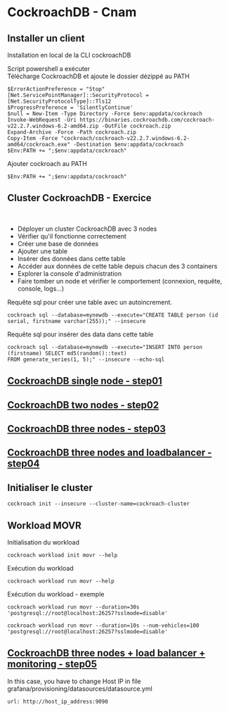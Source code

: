 # CockroachDB - Cnam

## Installer un client

Installation en local de la CLI cockroachDB

Script powershell a exécuter<br>
Télécharge CockroachDB et ajoute le dossier dézippé au PATH<br>
```shell
$ErrorActionPreference = "Stop"
[Net.ServicePointManager]::SecurityProtocol = [Net.SecurityProtocolType]::Tls12
$ProgressPreference = 'SilentlyContinue'
$null = New-Item -Type Directory -Force $env:appdata/cockroach
Invoke-WebRequest -Uri https://binaries.cockroachdb.com/cockroach-v22.2.7.windows-6.2-amd64.zip -OutFile cockroach.zip
Expand-Archive -Force -Path cockroach.zip
Copy-Item -Force "cockroach/cockroach-v22.2.7.windows-6.2-amd64/cockroach.exe" -Destination $env:appdata/cockroach
$Env:PATH += ";$env:appdata/cockroach"
```

Ajouter cockroach au PATH
```
$Env:PATH += ";$env:appdata/cockroach"
```



## Cluster CockroachDB - Exercice
<br>

- Déployer un cluster CockroachDB avec 3 nodes<br>
- Vérifier qu'il fonctionne correctement<br>
- Créer une base de données<br>
- Ajouter une table<br>
- Insérer des données dans cette table<br>
- Accéder aux données de cette table depuis chacun des 3 containers<br>
- Explorer la console d'administration<br>
- Faire tomber un node et vérifier le comportement (connexion, requête, console, logs...)<br>

Requête sql pour créer une table avec un autoincrement.
```shell
cockroach sql --database=mynewdb --execute="CREATE TABLE person (id serial, firstname varchar(255));" --insecure
```

Requête sql pour insérer des data dans cette table
```shell
cockroach sql --database=mynewdb --execute="INSERT INTO person (firstname) SELECT md5(random()::text) 
FROM generate_series(1, 5);" --insecure --echo-sql
```

## [CockroachDB single node - step01](step01/step01.md)

## [CockroachDB two nodes - step02](step02/step02.md)

## [CockroachDB three nodes - step03](step03/step03.md)

## [CockroachDB three nodes and loadbalancer - step04](step04/step04.md)

## Initialiser le cluster

```shell
cockroach init --insecure --cluster-name=cockroach-cluster
```

## Workload MOVR

Initialisation du workload
```shell
cockroach workload init movr --help
```

Exécution du workload
```shell
cockroach workload run movr --help
```

Exécution du workload - exemple
```shell
cockroach workload run movr --duration=30s 'postgresql://root@localhost:26257?sslmode=disable'
```

```shell
cockroach workload run movr --duration=10s --num-vehicles=100 'postgresql://root@localhost:26257?sslmode=disable'
```



## [CockroachDB three nodes + load balancer + monitoring - step05](step05/step05.md)

In this case, you have to change Host IP in file  grafana/provisioning/datasources/datasource.yml   
```shell
url: http://host_ip_address:9090
```